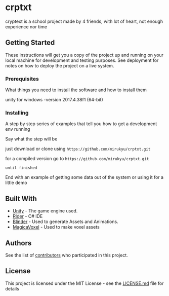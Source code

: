 # crptxt

cryptext is a school project made by 4 friends, with lot of heart, not enough experience nor time 
## Getting Started

These instructions will get you a copy of the project up and running on your local machine for development and testing purposes. See deployment for notes on how to deploy the project on a live system.

### Prerequisites

What things you need to install the software and how to install them

unity for windows -version 2017.4.38f1 (64-bit)


### Installing

A step by step series of examples that tell you how to get a development env running

Say what the step will be

just download or clone using 
```https://github.com/mirukyu/crptxt.git```

for a compiled version go to 
```https://github.com/mirukyu/crptxt.git```

```
until finished
```

End with an example of getting some data out of the system or using it for a little demo

## Built With

* [Unity](https://unity.com/) - The game engine used.
* [Rider](https://www.jetbrains.com/rider/) - C# IDE
* [Blinder](https://www.blender.org/) - Used to generate Assets and Animations.
* [MagicaVoxel](https://ephtracy.github.io/) - Used to make voxel assets

## Authors

See the list of [contributors](https://github.com/your/project/contributors) who participated in this project.

## License

This project is licensed under the MIT License - see the [LICENSE.md](LICENSE.md) file for details
